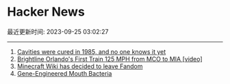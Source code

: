# Hacker News

最近更新时间: 2023-09-25 03:02:27

--- 
1. [Cavities were cured in 1985, and no one knows it yet](https://www.lanternbioworks.com) 
2. [Brightline Orlando's First Train 125 MPH from MCO to MIA [video]](https://www.youtube.com/watch?v=Yu18ZqWgQM4) 
3. [Minecraft Wiki has decided to leave Fandom](https://twitter.com/MinecraftWikiEN/status/1706004078206103965) 
4. [Gene-Engineered Mouth Bacteria](https://www.lanternbioworks.com) 

